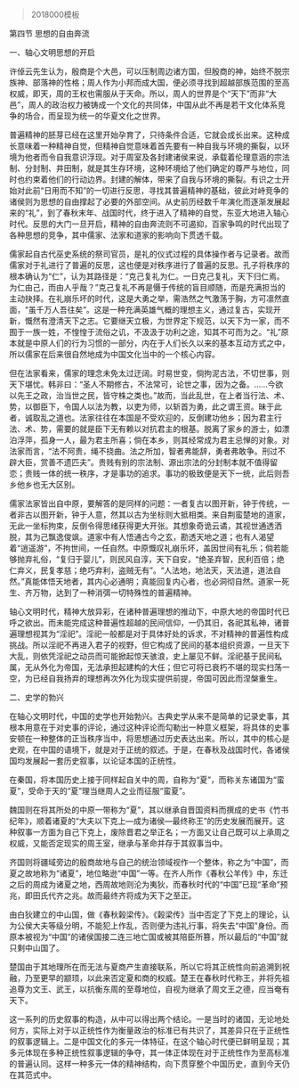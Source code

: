 # 
> 2018000模板




第四节 思想的自由奔流




一、轴心文明思想的开启



许倬云先生认为，殷商是个大邑，可以压制周边诸方国，但殷商的神，始终不脱宗族神、部落神的性格；周人作为小邦而成大国，便必须寻找到超越部族范围的至高权威，即天，周的王权也需服从于天命。所以，周人的世界是个“天下”而非“大邑”，周人的政治权力被铸成一个文化的共同体，中国从此不再是若干文化体系竞争的场合，而呈现为统一的华夏文化之世界。

普遍精神的胚芽已经在这里开始孕育了，只待条件合适，它就会成长出来。这种成长意味着一种精神自觉，但精神自觉意味着首先要有一种自我与环境的撕裂，以环境为他者而令自我意识浮现。对于周室及各封建诸侯来说，承载着伦理意涵的宗法制、分封制、井田制，就是其生存环境，这种环境给了他们确定的尊严与地位，同时也约束着他们的行动边界。封建的解体，带来了自我与环境的撕裂。有识之士开始对此前“日用而不知”的一切进行反思，寻找其普遍精神的基础，彼此对峙竞争的诸侯则为思想的自由撑起了必要的外部空间。从史前历经数千年演化而逐渐发展起来的“礼”，到了春秋末年、战国时代，终于进入了精神的自觉，东亚大地进入轴心时代。反思的大门一旦开启，精神的自由奔流则不可遏抑，百家争鸣的时代出现了各种思想的竞争，其中儒家、法家和道家的影响向下贯透千载。

儒家起自古代巫史系统的祭司官员，是礼的仪式过程的具体操作者与记录者。故而儒家对于礼进行了普遍的反思，这也便是对秩序进行了普遍的反思。孔子将秩序的根本确认为“仁”，认为其路径是：“克己复礼为仁。一日克己复礼，天下归仁焉。为仁由己，而由人乎哉？”克己复礼不再是慑于传统的盲目顺随，而是充满担当的主动抉择。在礼崩乐坏的时代，这是大勇之举，需浩然之气激荡于胸，方可凛然直面，“虽千万人吾往矣”。这是一种充满英雄气概的理想主义，通过复古，实现开新，慨然有澄清天下之志。它要继天立极，为世界定下规范，以天下为一家，而不囿于一族一姓，不惶惶于流俗之讥，不汲汲于功利之途，知其不可而为之。“礼”原本就是中原人们的行为习惯的一部分，内在于人们长久以来的基本互动方式之中，所以儒家在后来很自然地成为中国文化当中的一个核心内容。

但在法家看来，儒家的理念未免太过迂阔。时易世变，倘拘泥古法，不切世事，则天下堪忧。韩非曰：“圣人不期修古，不法常可，论世之事，因为之备。……今欲以先王之政，治当世之民，皆守株之类也。”故而，当此乱世，在上者当行法、术、势，以御臣下，令国人以法为教，以吏为师，以斩首为勇，此之谓王资。昧于此者，诚取乱之道也。法家往往在本国是不受欢迎的，反倒建功他乡；因为君主行法、术、势，需要的就是臣下无有赖以对抗君主的根基。脱离了家乡的游士，如漂泊浮萍，孤身一人，最为君主所喜；倘在本乡，则其经常成为君主忌惮的对象。对法家而言，“法不阿贵，绳不挠曲。法之所加，智者弗能辞，勇者弗敢争。刑过不辟大臣，赏善不遗匹夫”。贵贱有别的宗法制、源出宗法的分封制本就不值得留恋；贵贱一体的统一秩序，才是事功的追求。事功的极致便是天下一统，此后则吾乡他乡也无大区别。

儒家法家皆出自中原，要解答的是同样的问题：一者复古以图开新，钟于传统，一者非古以图开新，钟于人意，然其以古为坐标则大抵相类。来自荆蛮楚地的道家，无此一坐标拘束，反倒令得思绪获得更大开张。其想象奇诡云谲，其视世通透洒脱，其为己飘逸俊飒。道家中有人悟通古今之玄，勘透天地之道；也有人渴望着“逍遥游”，不拘世间，一任自然。中原慨叹礼崩乐坏，盖因世间有礼乐；倘若能够抛弃礼俗，“复归于婴儿”，则民风自淳，天下自安，“绝圣弃智，民利百倍；绝仁弃义，民复孝慈；绝巧弃利，盗贼无有”。“人法地，地法天，天法道，道法自然。”真能体悟天地者，其内心必通明；真能回复内心者，也必洞彻自然。道家一死生、齐万物，达到了一种消弭一切特殊性的普遍精神。

轴心文明时代，精神大放异彩，在诸种普遍理想的推动下，中原大地的帝国时代已呼之欲出。而未能完成这种普遍性超越的民间信仰，一仍其旧，各祀其私神，诸普遍理想视其为“淫祀”。淫祀一般都是对于具体好处的诉求，不对精神的普遍性构成挑战。所以淫祀不再进入君子的视野，但它构成了民间的基本组织资源，一旦天下大乱，则依凭淫祀之动员而可能掀起惊天骇浪，史上屡见不鲜。淫祀基于民间私属，无从外化为帝国，无法承担起建构的大任；但它可将已衰朽不堪的现实扫荡一空，为已经自我扬弃的理想再次外化为现实提供前提，帝国可因此而涅槃重生。



二、史学的勃兴



在轴心文明时代，中国的史学也开始勃兴。古典史学从来不是简单的记录史事，其根本用意在于对史事的评论，通过这种评论而勾勒出一种意义框架，将具体的史事安顿在一种整体的正当秩序当中，将思想通过历史表达出来。所以，其中的核心是史观，在中国的语境下，就是对于正统的叙述。于是，在春秋及战国时代，各诸侯国均发展起一套历史叙事，以论证本国的正统性。

在秦国，将本国历史上接于同样起自关中的周，自称为“夏”，而称关东诸国为“蛮夏”，受命于天的“夏”理当继周人之业而征服“蛮夏”。

魏国则在将其所处的中原一带称为“夏”，其以继承自晋国资料而撰成的史书《竹书纪年》，顺着诸夏的“大夫以下克上—成为诸侯—最终称王”的历史发展而展开。这种叙事一方面为自己下克上，废除晋君之举正名；一方面又让自己既可以上承周之权威，又能否定现实的周王室，继承与革命并存于其叙事当中。

齐国则将疆域旁边的殷商故地与自己的统治领域视作一个整体，称之为“中国”，而夏之故地称为“诸夏”，地位略逊“中国”一等。在齐人所作《春秋公羊传》中，东迁之后的周成为诸夏之地，西周故地则沦为夷狄，而春秋时代的“中国”已现“革命”预兆，即田氏代齐之兆。故而最终齐将成为天下之至正。

由白狄建立的中山国，做《春秋榖梁传》。《榖梁传》当中否定了下克上的理论，认为公侯大夫等级分明，不能犯上作乱，否则便为违礼行事，将失去“中国”身份。而原本被视为“中国”的诸侯国接二连三地亡国或被其陪臣所篡，所以最后的“中国”就只剩中山国了。

楚国由于其地理所在而无法与夏商产生直接联系，所以它将其正统性向前追溯到祝融，乃至更早的颛顼，以此来否定夏和商的权威。楚王在春秋时代称王，并将先祖追尊为文王、武王，以抗衡东周的至尊地位，自视为继承了周文王之德，应当奄有天下。

这一系列的历史叙事的构造，从中可以得出两个结论。一是当时的诸国，无论地处何方，实际上对于以正统性作为衡量政治的标准已有共识了，其差异只在于正统性的叙事逻辑上。二是中国文化的多元一体特征，在这个轴心时代便已鲜明呈现；其多元体现在多种正统性叙事逻辑的争夺，其一体正体现在对于正统性作为至高标准的普遍认同。这样一种多元一体的精神结构，向下贯穿整个中国历史，直到今天仍在其范式中。

